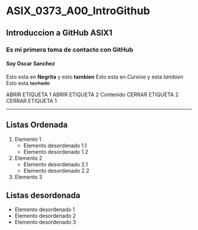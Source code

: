 # ASIX_0373_A00_IntroGithub
## Introduccion a GitHub ASIX1  
### Es mi primera toma de contacto con GitHub  
#### Soy Oscar Sanchez
Esto esta en __Negrita__ y esto **tambien**
Esto esta en *Cursiva* y esta _tambien_
Esto esta ~~tachado~~

ABRIR ETIQUETA 1
    ABRIR ETIQUETA 2
        Contenido
    CERRAR ETIQUETA 2
CERRAR ETIQUETA 1

-----------------------------------

## Listas Ordenada

1. Elemento 1
    * Elemento desordenado 1.1
    * Elemento desordenado 1.2
2. Elemento 2
    * Elemento desordenado 2.1
    * Elemento desordenado 2.2
3. Elemento 3

## Listas desordenada

* Elemento desordenado 1
* Elemento desordenado 2
* Elemento desordenado 3


